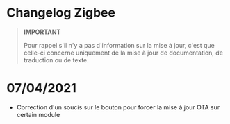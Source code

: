 # Changelog Zigbee

>**IMPORTANT**
>
>Pour rappel s'il n'y a pas d'information sur la mise à jour, c'est que celle-ci concerne uniquement de la mise à jour de documentation, de traduction ou de texte.


# 07/04/2021

- Correction d'un soucis sur le bouton pour forcer la mise à jour OTA sur certain module